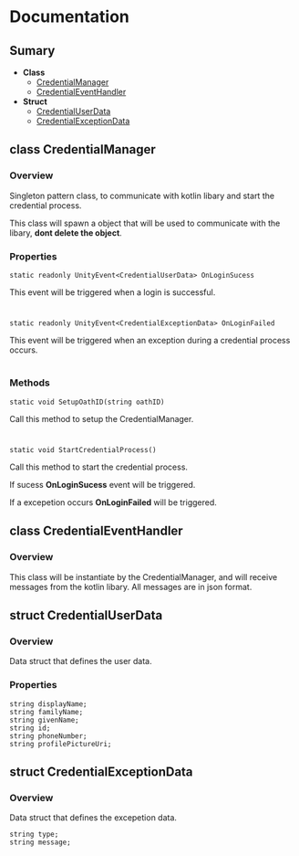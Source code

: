 # Documentation
## Sumary
- **Class**
  - [CredentialManager](./Documentation.md#class-credentialManager)
  - [CredentialEventHandler](./Documentation.md#class-credentialEventHandler)
- **Struct**
  - [CredentialUserData](./Documentation.md#struct-credentialUserData)
  - [CredentialExceptionData](./Documentation.md#credentialExceptionData)
  
## class CredentialManager
### Overview
Singleton pattern class, to communicate with kotlin libary and start the credential process.

This class will spawn a object that will be used to communicate with the libary, **dont delete the object**.
### Properties
```
static readonly UnityEvent<CredentialUserData> OnLoginSucess
```
This event will be triggered when a login is successful.
#

```
static readonly UnityEvent<CredentialExceptionData> OnLoginFailed
```
This event will be triggered when an exception during a credential process occurs.

# 
### Methods
```
static void SetupOathID(string oathID)
```
Call this method to setup the CredentialManager.
#

```
static void StartCredentialProcess()
```
Call this method to start the credential process. 

If sucess **OnLoginSucess** event will be triggered. 

If a excepetion occurs **OnLoginFailed** will be triggered.

## class CredentialEventHandler
### Overview
This class will be instantiate by the CredentialManager, and will receive messages from the kotlin libary. All messages are in json format.

## struct CredentialUserData
### Overview
Data struct that defines the user data.
### Properties
```
string displayName;
string familyName;
string givenName;
string id;
string phoneNumber;
string profilePictureUri;
```

## struct CredentialExceptionData
### Overview
Data struct that defines the excepetion data.
```
string type;
string message;
```
